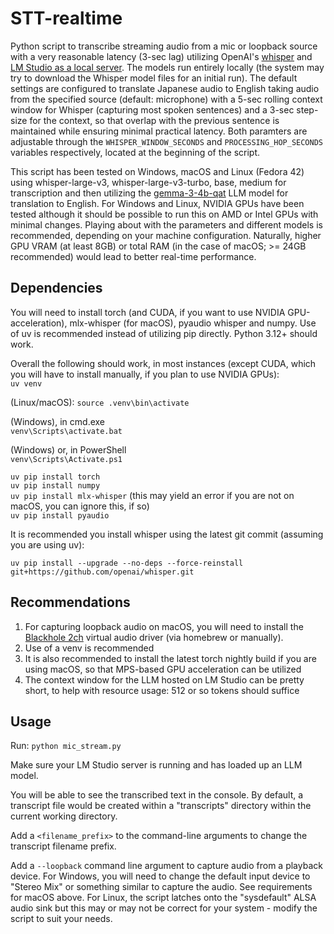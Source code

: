 # STT-realtime
Python script to transcribe streaming audio from a mic or loopback source with a very reasonable latency (3-sec lag) utilizing OpenAI's [whisper](https://github.com/openai/whisper) and [LM Studio as a local server](https://lmstudio.ai/docs/app/api/headless). The models run entirely locally (the system may try to download the Whisper model files for an initial run).
The default settings are configured to translate Japanese audio to English taking audio from the specified source (default: microphone) with a 5-sec rolling context window for Whisper (capturing most spoken sentences) and a 3-sec step-size for the context, so that overlap with the previous sentence is maintained while ensuring minimal practical latency. Both paramters are adjustable through the `WHISPER_WINDOW_SECONDS` and `PROCESSING_HOP_SECONDS` variables respectively, located at the beginning of the script.

This script has been tested on Windows, macOS and Linux (Fedora 42) using whisper-large-v3, whisper-large-v3-turbo, base, medium for transcription and then utilizing the [gemma-3-4b-qat](https://huggingface.co/collections/google/gemma-3-qat-67ee61ccacbf2be4195c265b) LLM model for translation to English. For Windows and Linux, NVIDIA GPUs have been tested although it should be possible to run this on AMD or Intel GPUs with minimal changes. Playing about with the parameters and different models is recommended, depending on your machine configuration. Naturally, higher GPU VRAM (at least 8GB) or total RAM (in the case of macOS; >= 24GB recommended) would lead to better real-time performance.

## Dependencies
You will need to install torch (and CUDA, if you want to use NVIDIA GPU-acceleration), mlx-whisper (for macOS), pyaudio whisper and numpy. Use of uv is recommended instead of utilizing pip directly. Python 3.12+ should work.

Overall the following should work, in most instances (except CUDA, which you will have to install manually, if you plan to use NVIDIA GPUs):  
`uv venv`  

(Linux/macOS): 
`source .venv\bin\activate`  

(Windows), in cmd.exe  
`venv\Scripts\activate.bat`  

(Windows) or, in PowerShell  
`venv\Scripts\Activate.ps1`  

`uv pip install torch`  
`uv pip install numpy`  
`uv pip install mlx-whisper` (this may yield an error if you are not on macOS, you can ignore this, if so)  
`uv pip install pyaudio`  


It is recommended you install whisper using the latest git commit (assuming you are using uv):

`uv pip install --upgrade --no-deps --force-reinstall git+https://github.com/openai/whisper.git`  


## Recommendations
1. For capturing loopback audio on macOS, you will need to install the [Blackhole 2ch](https://github.com/ExistentialAudio/BlackHole) virtual audio driver (via homebrew or manually). 
2. Use of a venv is recommended
3. It is also recommended to install the latest torch nightly build if you are using macOS, so that MPS-based GPU acceleration can be utilized
4. The context window for the LLM hosted on LM Studio can be pretty short, to help with resource usage: 512 or so tokens should suffice

## Usage
Run:
`python mic_stream.py`

Make sure your LM Studio server is running and has loaded up an LLM model.

You will be able to see the transcribed text in the console. By default, a transcript file would be created within a "transcripts" directory within the current working directory.

Add a `<filename_prefix>` to the command-line arguments to change the transcript filename prefix.

Add a `--loopback` command line argument to capture audio from a playback device. For Windows, you will need to change the default input device to "Stereo Mix" or something similar to capture the audio. See requirements for macOS above. For Linux, the script latches onto the "sysdefault" ALSA audio sink but this may or may not be correct for your system - modify the script to suit your needs.


